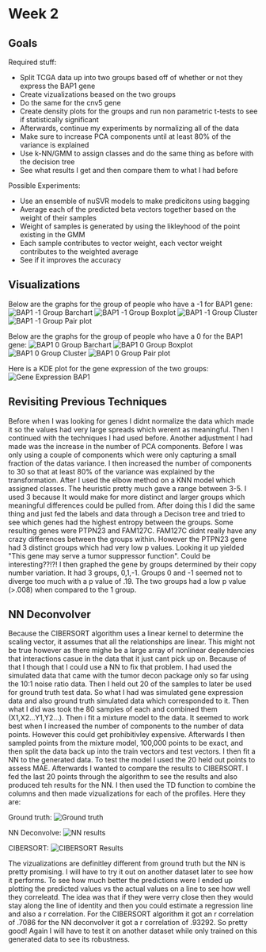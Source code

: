# Week 2
## Goals 
Required stuff:
- Split TCGA data up into two groups based off of whether or not they express the BAP1 gene
- Create vizualizations beased on the two groups
- Do the same for the cnv5 gene
- Create density plots for the groups and run non parametric t-tests to see if statistically significant
- Afterwards, continue my experiments by normalizing all of the data
- Make sure to increase PCA components until at least 80% of the variance is explained
- Use  k-NN/GMM to assign classes and do the same thing as before with the decision tree
- See what results I get and then compare them to what I had before

Possible Experiments:
- Use an ensemble of nuSVR models to make predicitons using bagging
- Average each of the predicted beta vectors together based on the weight of their samples
- Weight of samples is generated by using the likleyhood of the point existing in the GMM 
- Each sample contributes to vector weight, each vector weight contributes to the weighted average
- See if it improves the accuracy 

## Visualizations
Below are the graphs for the group of people who have a -1 for BAP1 gene:
![BAP1 -1 Group Barchart](BAP1-1_barchart.png)
![BAP1 -1 Group Boxplot](BAP1-1_boxplot.png)
![BAP1 -1 Group Cluster](BAP1-1_cluster.png)
![BAP1 -1 Group Pair plot](BAP1-1_pairplot.png)

Below are the graphs for the group of people who have a 0 for the BAP1 gene:
![BAP1 0 Group Barchart](BAP10_barchart.png)
![BAP1 0 Group Boxplot](BAP10_boxplot.png)
![BAP1 0 Group Cluster](BAP10_cluster.png)
![BAP1 0 Group Pair plot](BAP10_pairplot.png)

Here is a KDE plot for the gene expression of the two groups:
![Gene Expression BAP1](BAP1_geneexpression.png)

## Revisiting Previous Techniques
Before when I was looking for genes I didnt normalize the data which made it so the values had very large spreads which werent as meaningful. Then I continued with the techniques I had used before. Another adjustment I had made was the increase in the number of PCA components. Before I was only using a couple of components which were only capturing a small fraction of the datas variance. I then increased the number of components to 30 so that at least 80% of the variance was explained by the transformation. After I used the elbow method on a KNN model which assigned classes. The heuristic pretty much gave a range between 3-5. I used 3 because It would make for more distinct and larger groups which meaningful differences could be pulled from. After doing this I did the same thing and just fed the labels and data through a Decison tree and tried to see which genes had the highest entropy between the groups. Some resulting genes were PTPN23 and FAM127C. FAM127C didnt really have any crazy differences between the groups within. However the PTPN23 gene had 3 distinct groups which had very low p values. Looking it up yielded "This gene may serve a tumor suppressor function". Could be interesting??!?! I then graphed the gene by groups determined by their copy number variation. It had 3 groups, 0,1,-1. Groups 0 and -1 seemed not to diverge too much with a p value of .19. The two groups had a low p value (>.008) when compared to the 1 group. 

## NN Deconvolver
Because the CIBERSORT algorithm uses a linear kernel to determine the scaling vector, it assumes that all the relationships are linear. This might not be true however as there mighe be a large array of nonlinear dependencies that interactions casue in the data that it just cant pick up on. Because of that I though that I could use a NN to fix that problem. I had used the simulated data that came with the tumor decon package only so far using the 10:1 noise ratio data. Then I held out 20 of the samples to later be used  for ground truth test data. So what I had was simulated gene expression data and also ground truth simulated data which corresponded to it. Then what I did was took the 80 samples of each and combined them (X1,X2...Y1,Y2...). Then i fit a mixture model to the data. It seemed to work best when I increased the number of components to the number of data points. However this could get prohibitivley expensive. Afterwards I then sampled points from the mixture model, 100,000 points to be exact, and then split the data back up into the train vectors and test vectors. I then fit a NN to the generated data. To test the model I used the 20 held out points to assess MAE. Afterwards I wanted to compare the results to CIBERSORT. I fed the last 20 points through the algorithm to see the results and also produced teh results for the NN. I then used the TD function to combine the columns and then made vizualizations for each of the profiles. Here they are:

Ground truth:
![Ground truth](ground_truth.png)

NN Deconvolve:
![NN results](nn_results.png)

CIBERSORT:
![CIBERSORT Results](cibersort_results.png)

The vizualizations are definitley different from ground truth but the NN is pretty promising. I will have to try it out on another dataset later to see how it performs. To see how much better the predictions were I ended up plotting the predicted values vs the actual values on a line to see how well they correleatd. The idea was that if they were verry close then they would stay along the line of identity and then you could estimate a regression line and also a r correlation. For the CIBERSORT algorithm it got an r correlation of .7086 for the NN deconvolver it got a r correlation of .93292. So pretty good! Again I will have to test it on another dataset while only trained on this generated data to see its robustness. 